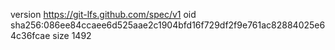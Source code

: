 version https://git-lfs.github.com/spec/v1
oid sha256:086ee84ccaee6d525aae2c1904bfd16f729df2f9e761ac82884025e64c36fcae
size 1492
